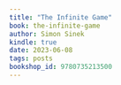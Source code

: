 ```yaml
---
title: "The Infinite Game"
book: the-infinite-game
author: Simon Sinek
kindle: true
date: 2023-06-08
tags: posts
bookshop_id: 9780735213500
---
```

